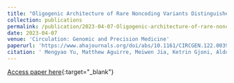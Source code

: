 ```yaml
---
title: "Oligogenic Architecture of Rare Noncoding Variants Distinguishes 4 Congenital Heart Disease Phenotypes"
collection: publications
permalink: /publication/2023-04-07-Oligogenic-architecture-of-rare-noncoding-variants-distinguishes-4-congenital-heart-disease-phenotypes
date: 2023-04-07
venue: 'Circulation: Genomic and Precision Medicine'
paperurl: 'https://www.ahajournals.org/doi/abs/10.1161/CIRCGEN.122.003968'
citation: ' Mengyao Yu, Matthew Aguirre, Meiwen Jia, Ketrin Gjoni, Aldo Cordova-Palomera, Chad Munger, Dulguun Amgalan, X Rosa Ma, Alexandre Pereira, Catherine Tcheandjieu, Christine Seidman, Jonathan Seidman, Martin Tristani-Firouzi, Wendy Chung, Elizabeth Goldmuntz, Deepak Srivastava, Ruth JF Loos, Nathalie Chami, Heather Cordell, Martina Dreßen, Bertram Mueller-Myhsok, Harald Lahm, Markus Krane, Katherine S Pollard, Jesse M Engreitz, Sarah A Gagliano Taliun, Bruce D Gelb, James R Priest, &quot;Oligogenic Architecture of Rare Noncoding Variants Distinguishes 4 Congenital Heart Disease Phenotypes&quot; Circulation: Genomic and Precision Medicine, 2023.'
---
```

[Access paper here](https://www.ahajournals.org/doi/abs/10.1161/CIRCGEN.122.003968){:target="_blank"}
